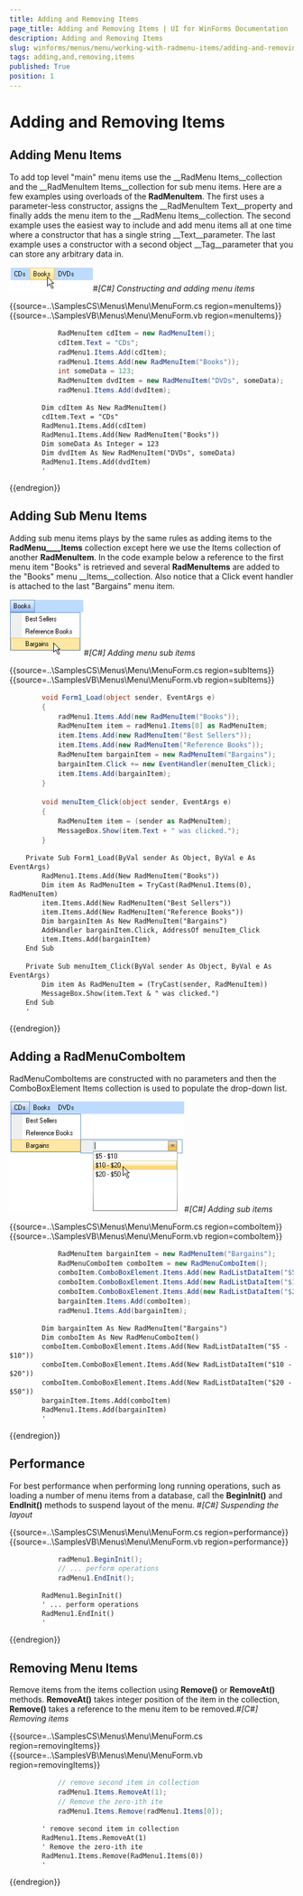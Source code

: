 ```yaml
---
title: Adding and Removing Items
page_title: Adding and Removing Items | UI for WinForms Documentation
description: Adding and Removing Items
slug: winforms/menus/menu/working-with-radmenu-items/adding-and-removing-items
tags: adding,and,removing,items
published: True
position: 1
---
```


# Adding and Removing Items



## Adding Menu Items

To add top level "main" menu items use the __RadMenu Items__collection and the __RadMenuItem Items__collection for sub menu items. Here are a few examples using overloads of the __RadMenuItem__. The first uses a parameter-less constructor, assigns the __RadMenuItem Text__property and finally adds the menu item to the __RadMenu Items__collection. The second example uses the easiest way to include and add menu items all at one time where a constructor that has a single string __Text__parameter. The last example uses a constructor with a second object __Tag__parameter that you can store any arbitrary data in.

![menus-menu-working-with-radmenu-items-adding-and-removing-items 001](images/menus-menu-working-with-radmenu-items-adding-and-removing-items001.png)#_[C#] Constructing and adding menu items_

	



{{source=..\SamplesCS\Menus\Menu\MenuForm.cs region=menuItems}} 
{{source=..\SamplesVB\Menus\Menu\MenuForm.vb region=menuItems}} 

````C#
            RadMenuItem cdItem = new RadMenuItem();
            cdItem.Text = "CDs";
            radMenu1.Items.Add(cdItem);
            radMenu1.Items.Add(new RadMenuItem("Books"));
            int someData = 123;
            RadMenuItem dvdItem = new RadMenuItem("DVDs", someData);
            radMenu1.Items.Add(dvdItem);
````
````VB.NET
        Dim cdItem As New RadMenuItem()
        cdItem.Text = "CDs"
        RadMenu1.Items.Add(cdItem)
        RadMenu1.Items.Add(New RadMenuItem("Books"))
        Dim someData As Integer = 123
        Dim dvdItem As New RadMenuItem("DVDs", someData)
        RadMenu1.Items.Add(dvdItem)
        '
````

{{endregion}} 




## Adding Sub Menu Items

Adding sub menu items plays by the same rules as adding items to the __RadMenu____Items__ collection except here we use the Items collection of another __RadMenuItem__. In the code example below a reference to the first menu item "Books" is retrieved and several __RadMenuItems__ are added to the "Books" menu __Items__collection. Also notice that a Click event handler is attached to the last "Bargains" menu item.

![menus-menu-working-with-radmenu-items-adding-and-removing-items 002](images/menus-menu-working-with-radmenu-items-adding-and-removing-items002.png)#_[C#] Adding menu sub items_

	



{{source=..\SamplesCS\Menus\Menu\MenuForm.cs region=subItems}} 
{{source=..\SamplesVB\Menus\Menu\MenuForm.vb region=subItems}} 

````C#
        void Form1_Load(object sender, EventArgs e)
        {
            radMenu1.Items.Add(new RadMenuItem("Books"));
            RadMenuItem item = radMenu1.Items[0] as RadMenuItem;
            item.Items.Add(new RadMenuItem("Best Sellers"));
            item.Items.Add(new RadMenuItem("Reference Books"));
            RadMenuItem bargainItem = new RadMenuItem("Bargains");
            bargainItem.Click += new EventHandler(menuItem_Click);
            item.Items.Add(bargainItem);
        }

        void menuItem_Click(object sender, EventArgs e)
        {
            RadMenuItem item = (sender as RadMenuItem);
            MessageBox.Show(item.Text + " was clicked.");
        }
````
````VB.NET
    Private Sub Form1_Load(ByVal sender As Object, ByVal e As EventArgs)
        RadMenu1.Items.Add(New RadMenuItem("Books"))
        Dim item As RadMenuItem = TryCast(RadMenu1.Items(0), RadMenuItem)
        item.Items.Add(New RadMenuItem("Best Sellers"))
        item.Items.Add(New RadMenuItem("Reference Books"))
        Dim bargainItem As New RadMenuItem("Bargains")
        AddHandler bargainItem.Click, AddressOf menuItem_Click
        item.Items.Add(bargainItem)
    End Sub

    Private Sub menuItem_Click(ByVal sender As Object, ByVal e As EventArgs)
        Dim item As RadMenuItem = (TryCast(sender, RadMenuItem))
        MessageBox.Show(item.Text & " was clicked.")
    End Sub
    '
````

{{endregion}} 




## Adding a RadMenuComboItem

RadMenuComboItems are constructed with no parameters and then the ComboBoxElement Items collection is used to populate the drop-down list.

![menus-menu-working-with-radmenu-items-adding-and-removing-items 003](images/menus-menu-working-with-radmenu-items-adding-and-removing-items003.png)#_[C#] Adding sub items_

	



{{source=..\SamplesCS\Menus\Menu\MenuForm.cs region=comboItem}} 
{{source=..\SamplesVB\Menus\Menu\MenuForm.vb region=comboItem}} 

````C#
            RadMenuItem bargainItem = new RadMenuItem("Bargains");
            RadMenuComboItem comboItem = new RadMenuComboItem();
            comboItem.ComboBoxElement.Items.Add(new RadListDataItem("$5 - $10"));
            comboItem.ComboBoxElement.Items.Add(new RadListDataItem("$10 - $20"));
            comboItem.ComboBoxElement.Items.Add(new RadListDataItem("$20 - $50"));
            bargainItem.Items.Add(comboItem);
            radMenu1.Items.Add(bargainItem);
````
````VB.NET
        Dim bargainItem As New RadMenuItem("Bargains")
        Dim comboItem As New RadMenuComboItem()
        comboItem.ComboBoxElement.Items.Add(New RadListDataItem("$5 - $10"))
        comboItem.ComboBoxElement.Items.Add(New RadListDataItem("$10 - $20"))
        comboItem.ComboBoxElement.Items.Add(New RadListDataItem("$20 - $50"))
        bargainItem.Items.Add(comboItem)
        RadMenu1.Items.Add(bargainItem)
        '
````

{{endregion}} 




## Performance

For best performance when performing long running operations, such as loading a number of menu items from a database, call the __BeginInit()__ and __EndInit()__ methods to suspend layout of the menu. #_[C#] Suspending the layout_

	



{{source=..\SamplesCS\Menus\Menu\MenuForm.cs region=performance}} 
{{source=..\SamplesVB\Menus\Menu\MenuForm.vb region=performance}} 

````C#
            radMenu1.BeginInit();
            // ... perform operations
            radMenu1.EndInit();
````
````VB.NET
        RadMenu1.BeginInit()
        ' ... perform operations
        RadMenu1.EndInit()
        '
````

{{endregion}} 




## Removing Menu Items

Remove items from the items collection using __Remove()__ or __RemoveAt()__ methods. __RemoveAt()__ takes integer position of the item in the collection, __Remove()__ takes a reference to the menu item to be removed.#_[C#] Removing items_

	



{{source=..\SamplesCS\Menus\Menu\MenuForm.cs region=removingItems}} 
{{source=..\SamplesVB\Menus\Menu\MenuForm.vb region=removingItems}} 

````C#
            // remove second item in collection
            radMenu1.Items.RemoveAt(1);
            // Remove the zero-ith ite
            radMenu1.Items.Remove(radMenu1.Items[0]);
````
````VB.NET
        ' remove second item in collection
        RadMenu1.Items.RemoveAt(1)
        ' Remove the zero-ith ite
        RadMenu1.Items.Remove(RadMenu1.Items(0))
        '
````

{{endregion}} 



